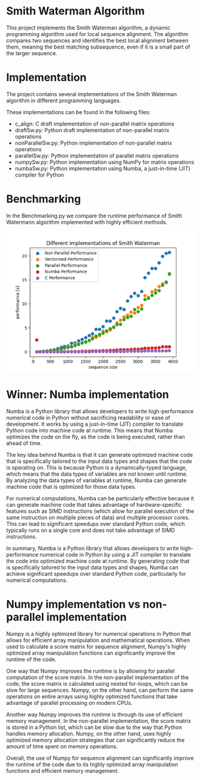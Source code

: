 # Smith Waterman Algorithm
This project implements the Smith Waterman algorithm, a dynamic programming algorithm used for local sequence alignment. The algorithm compares two sequences and identifies the best local alignment between them, meaning the best matching subsequence, even if it is a small part of the larger sequence.

# Implementation
The project contains several implementations of the Smith Waterman algorithm in different programming languages.

These implementations can be found in the following files:

* c_align: C draft implementation of non-parallel matrix operations
* draftSw.py: Python draft implementation of non-parallel matrix operations
* nonParallelSw.py: Python implementation of non-parallel matrix operations
* parallelSw.py:  Python implementation of parallel matrix operations
* numpySw.py: Python implementation using NumPy for matrix operations
* numbaSw.py: Python implementation using Numba, a just-in-time (JIT) compiler for Python

# Benchmarking
In the Benchmarking.py we compare the runtime performance of Smith Watermann algorithm implemented with highly efficient methods.

![image](perf-comparison.png)


# Winner: Numba implementation
Numba is a Python library that allows developers to write high-performance numerical code in Python without sacrificing readability or ease of development. It works by using a just-in-time (JIT) compiler to translate Python code into machine code at runtime. This means that Numba optimizes the code on the fly, as the code is being executed, rather than ahead of time.  

The key idea behind Numba is that it can generate optimized machine code that is specifically tailored to the input data types and shapes that the code is operating on. This is because Python is a dynamically-typed language, which means that the data types of variables are not known until runtime.  
By analyzing the data types of variables at runtime, Numba can generate machine code that is optimized for those data types.  

For numerical computations, Numba can be particularly effective because it can generate machine code that takes advantage of hardware-specific features such as SIMD instructions (which allow for parallel execution of the same instruction on multiple pieces of data) and multiple processor cores. This can lead to significant speedups over standard Python code, which typically runs on a single core and does not take advantage of SIMD instructions.  

In summary, Numba is a Python library that allows developers to write high-performance numerical code in Python by using a JIT compiler to translate the code into optimized machine code at runtime. By generating code that is specifically tailored to the input data types and shapes, Numba can achieve significant speedups over standard Python code, particularly for numerical computations.  

# Numpy implementation vs non-parallel implementation
Numpy is a highly optimized library for numerical operations in Python that allows for efficient array manipulation and mathematical operations. When used to calculate a score matrix for sequence alignment, Numpy's highly optimized array manipulation functions can significantly improve the runtime of the code.

One way that Numpy improves the runtime is by allowing for parallel computation of the score matrix. In the non-parallel implementation of the code, the score matrix is calculated using nested for-loops, which can be slow for large sequences. Numpy, on the other hand, can perform the same operations on entire arrays using highly optimized functions that take advantage of parallel processing on modern CPUs.

Another way Numpy improves the runtime is through its use of efficient memory management. In the non-parallel implementation, the score matrix is stored in a Python list, which can be slow due to the way that Python handles memory allocation. Numpy, on the other hand, uses highly optimized memory allocation strategies that can significantly reduce the amount of time spent on memory operations.

Overall, the use of Numpy for sequence alignment can significantly improve the runtime of the code due to its highly optimized array manipulation functions and efficient memory management.

